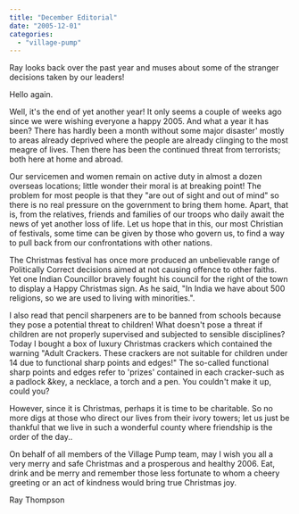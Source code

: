 ```yaml
---
title: "December Editorial"
date: "2005-12-01"
categories: 
  - "village-pump"
---
```


Ray looks back over the past year and muses about some of the stranger decisions taken by our leaders!

Hello again.

Well, it's the end of yet another year! It only seems a couple of weeks ago since we were wishing everyone a happy 2005. And what a year it has been? There has hardly been a month without some major disaster' mostly to areas already deprived where the people are already clinging to the most meagre of lives. Then there has been the continued threat from terrorists; both here at home and abroad.

Our servicemen and women remain on active duty in almost a dozen overseas locations; little wonder their moral is at breaking point! The problem for most people is that they "are out of sight and out of mind" so there is no real pressure on the government to bring them home. Apart, that is, from the relatives, friends and families of our troops who daily await the news of yet another loss of life. Let us hope that in this, our most Christian of festivals, some time can be given by those who govern us, to find a way to pull back from our confrontations with other nations.

The Christmas festival has once more produced an unbelievable range of Politically Correct decisions aimed at not causing offence to other faiths. Yet one Indian Councillor bravely fought his council for the right of the town to display a Happy Christmas sign. As he said, "In India we have about 500 religions, so we are used to living with minorities.".

I also read that pencil sharpeners are to be banned from schools because they pose a potential threat to children! What doesn't pose a threat if children are not properly supervised and subjected to sensible disciplines? Today I bought a box of luxury Christmas crackers which contained the warning "Adult Crackers. These crackers are not suitable for children under 14 due to functional sharp points and edges!" The so-called functional sharp points and edges refer to 'prizes' contained in each cracker-such as a padlock &key, a necklace, a torch and a pen. You couldn't make it up, could you?

However, since it is Christmas, perhaps it is time to be charitable. So no more digs at those who direct our lives from their ivory towers; let us just be thankful that we live in such a wonderful county where friendship is the order of the day..

On behalf of all members of the Village Pump team, may I wish you all a very merry and safe Christmas and a prosperous and healthy 2006. Eat, drink and be merry and remember those less fortunate to whom a cheery greeting or an act of kindness would bring true Christmas joy.

Ray Thompson
